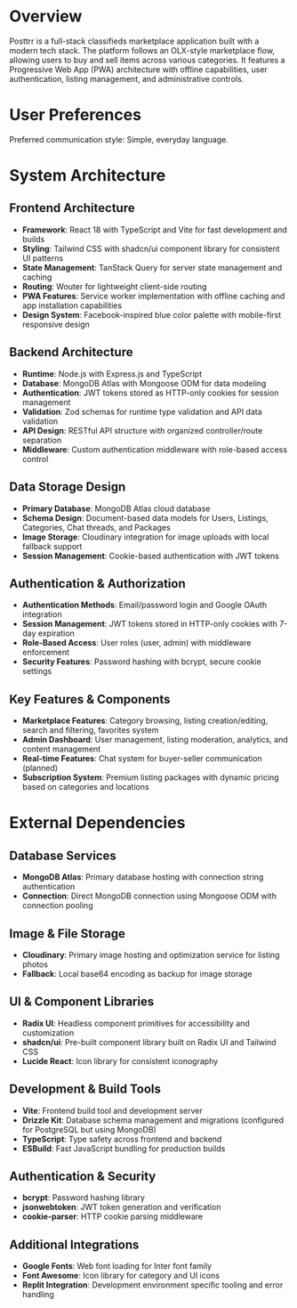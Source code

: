 # Overview

Posttrr is a full-stack classifieds marketplace application built with a modern tech stack. The platform follows an OLX-style marketplace flow, allowing users to buy and sell items across various categories. It features a Progressive Web App (PWA) architecture with offline capabilities, user authentication, listing management, and administrative controls.

# User Preferences

Preferred communication style: Simple, everyday language.

# System Architecture

## Frontend Architecture
- **Framework**: React 18 with TypeScript and Vite for fast development and builds
- **Styling**: Tailwind CSS with shadcn/ui component library for consistent UI patterns
- **State Management**: TanStack Query for server state management and caching
- **Routing**: Wouter for lightweight client-side routing
- **PWA Features**: Service worker implementation with offline caching and app installation capabilities
- **Design System**: Facebook-inspired blue color palette with mobile-first responsive design

## Backend Architecture
- **Runtime**: Node.js with Express.js and TypeScript
- **Database**: MongoDB Atlas with Mongoose ODM for data modeling
- **Authentication**: JWT tokens stored as HTTP-only cookies for session management
- **Validation**: Zod schemas for runtime type validation and API data validation
- **API Design**: RESTful API structure with organized controller/route separation
- **Middleware**: Custom authentication middleware with role-based access control

## Data Storage Design
- **Primary Database**: MongoDB Atlas cloud database
- **Schema Design**: Document-based data models for Users, Listings, Categories, Chat threads, and Packages
- **Image Storage**: Cloudinary integration for image uploads with local fallback support
- **Session Management**: Cookie-based authentication with JWT tokens

## Authentication & Authorization
- **Authentication Methods**: Email/password login and Google OAuth integration
- **Session Management**: JWT tokens stored in HTTP-only cookies with 7-day expiration
- **Role-Based Access**: User roles (user, admin) with middleware enforcement
- **Security Features**: Password hashing with bcrypt, secure cookie settings

## Key Features & Components
- **Marketplace Features**: Category browsing, listing creation/editing, search and filtering, favorites system
- **Admin Dashboard**: User management, listing moderation, analytics, and content management
- **Real-time Features**: Chat system for buyer-seller communication (planned)
- **Subscription System**: Premium listing packages with dynamic pricing based on categories and locations

# External Dependencies

## Database Services
- **MongoDB Atlas**: Primary database hosting with connection string authentication
- **Connection**: Direct MongoDB connection using Mongoose ODM with connection pooling

## Image & File Storage
- **Cloudinary**: Primary image hosting and optimization service for listing photos
- **Fallback**: Local base64 encoding as backup for image storage

## UI & Component Libraries
- **Radix UI**: Headless component primitives for accessibility and customization
- **shadcn/ui**: Pre-built component library built on Radix UI and Tailwind CSS
- **Lucide React**: Icon library for consistent iconography

## Development & Build Tools
- **Vite**: Frontend build tool and development server
- **Drizzle Kit**: Database schema management and migrations (configured for PostgreSQL but using MongoDB)
- **TypeScript**: Type safety across frontend and backend
- **ESBuild**: Fast JavaScript bundling for production builds

## Authentication & Security
- **bcrypt**: Password hashing library
- **jsonwebtoken**: JWT token generation and verification
- **cookie-parser**: HTTP cookie parsing middleware

## Additional Integrations
- **Google Fonts**: Web font loading for Inter font family
- **Font Awesome**: Icon library for category and UI icons
- **Replit Integration**: Development environment specific tooling and error handling